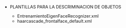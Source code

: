- PLANTILLAS PARA LA DESCRIMINACION DE OBJETOS
  
    - EntrenamientoEigenFaceRecognizer.xml
    - haarcascade_frontalface_default.xml
